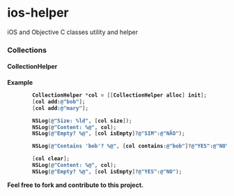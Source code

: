 ios-helper
==========

iOS and Objective C classes utility and helper

<h3>Collections</h3>
<h4>CollectionHelper<h4>

**Example**
```objective-c
        CollectionHelper *col = [[CollectionHelper alloc] init];
        [col add:@"bob"];
        [col add:@"mary"];

        NSLog(@"Size: %ld", [col size]);
        NSLog(@"Content: %@", col);
        NSLog(@"Empty? %@", [col isEmpty]?@"SIM":@"NÃO");

        NSLog(@"Contains 'bob'? %@", [col contains:@"bob"]?@"YES":@"NO");

        [col clear];
        NSLog(@"Content: %@", col);
        NSLog(@"Empty? %@", [col isEmpty]?@"YES":@"NO");
```

Feel free to fork and contribute to this project.
